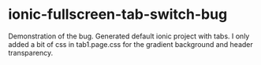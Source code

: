 # ionic-fullscreen-tab-switch-bug
Demonstration of the bug. 
Generated default ionic project with tabs.
I only added a bit of css in tab1.page.css for the gradient background and header transparency.
